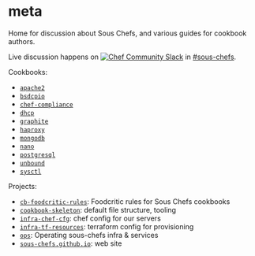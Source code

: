 # meta

Home for discussion about Sous Chefs, and various guides for cookbook authors.

Live discussion happens on [![Chef Community Slack](https://community-slack.chef.io/badge.svg)](https://community-slack.chef.io/) in [#sous-chefs](https://chefcommunity.slack.com/messages/sous-chefs/).

Cookbooks:
- [`apache2`](https://github.com/sous-chefs/apache2)
- [`bsdcpio`](https://github.com/sous-chefs/bsdcpio)
- [`chef-compliance`](https://github.com/sous-chefs/chef-compliance)
- [`dhcp`](https://github.com/sous-chefs/dhcp)
- [`graphite`](https://github.com/sous-chefs/graphite)
- [`haproxy`](https://github.com/sous-chefs/haproxy)
- [`mongodb`](https://github.com/sous-chefs/mongodb)
- [`nano`](https://github.com/sous-chefs/nano)
- [`postgresql`](https://github.com/sous-chefs/postgresql)
- [`unbound`](https://github.com/sous-chefs/unbound)
- [`sysctl`](https://github.com/sous-chefs/sysctl)

Projects:

- [`cb-foodcritic-rules`](https://github.com/sous-chefs/cb-foodcritic-rules): Foodcritic rules for Sous Chefs cookbooks
- [`cookbook-skeleton`](https://github.com/sous-chefs/cookbook-skeleton): default file structure, tooling
- [`infra-chef-cfg`](https://github.com/sous-chefs/infra-chef-cfg): chef config for our servers
- [`infra-tf-resources`](https://github.com/sous-chefs/infra-tf-resources): terraform config for provisioning
- [`ops`](https://github.com/sous-chefs/ops): Operating sous-chefs infra & services
- [`sous-chefs.github.io`](https://github.com/sous-chefs/sous-chefs.github.io): web site
